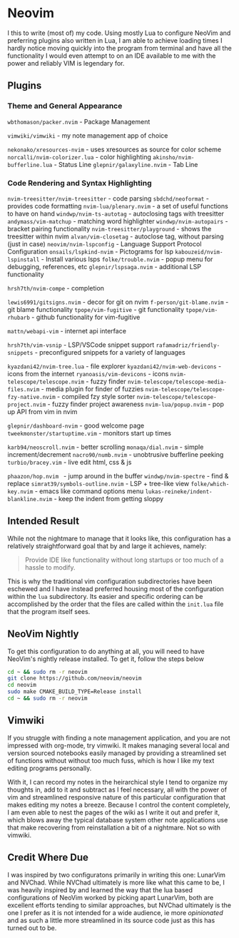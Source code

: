 # Neovim

I this to write (most of) my code. Using mostly Lua to configure NeoVim and preferring plugins also written in Lua, 
I am able to achieve loading times I hardly notice moving quickly into the program from terminal and have all the
functionality I would even attempt to on an IDE available to me with the power and reliably VIM is legendary for. 

## Plugins 
### Theme and General Appearance
`wbthomason/packer.nvim` - Package Management 

`vimwiki/vimwiki` - my note management app of choice

`nekonako/xresources-nvim` - uses xresources as source for color scheme
  `norcalli/nvim-colorizer.lua` - color highlighting 
  `akinsho/nvim-bufferline.lua` - Status Line
  `glepnir/galaxyline.nvim` - Tab Line 
### Code Rendering and Syntax Highlighting 
  `nvim-treesitter/nvim-treesitter` - code parsing 
  `sbdchd/neoformat` - provides code formatting 
  `nvim-lua/plenary.nvim` - a set of useful functions to have on hand
  `windwp/nvim-ts-autotag` - autoclosing tags with treesitter
  `andymass/vim-matchup` - matching word highlighter
  `windwp/nvim-autopairs` - bracket pairing functionality
  `nvim-treesitter/playground` - shows the treesitter within nvim 
  `alvan/vim-closetag` - autoclose tag, without parsing (just in case)
  `neovim/nvim-lspconfig` - Language Support Protocol Configuration
  `onsails/lspkind-nvim` - Pictograms for lsp 
  `kabouzeid/nvim-lspinstall` - Install various lsps
  `folke/trouble.nvim` - popup menu for debugging, references, etc 
  `glepnir/lspsaga.nvim` - additional LSP functionality 
  
  `hrsh7th/nvim-compe` - completion 

  `lewis6991/gitsigns.nvim`  - decor for git on nvim 
  `f-person/git-blame.nvim` - git blame functionality 
  `tpope/vim-fugitive` - git functionality 
  `tpope/vim-rhubarb` - github functionality for vim-fugitive 
 
 `mattn/webapi-vim` - internet api interface

  `hrsh7th/vim-vsnip` - LSP/VSCode snippet support
  `rafamadriz/friendly-snippets` - preconfigured snippets for a variety of languages 

  `kyazdani42/nvim-tree.lua` - file explorer 
  `kyazdani42/nvim-web-devicons` - icons from the internet 
  `ryanoasis/vim-devicons` - icons 
  `nvim-telescope/telescope.nvim` - fuzzy finder
  `nvim-telescope/telescope-media-files.nvim` - media plugin for finder of fuzzies
  `nvim-telescope/telescope-fzy-native.nvim` - compiled fzy style sorter
  `nvim-telescope/telescope-project.nvim` - fuzzy finder project awareness
  `nvim-lua/popup.nvim` - pop up API from vim in nvim 


  `glepnir/dashboard-nvim` - good welcome page 
  `tweekmonster/startuptime.vim` - monitors start up times

  `karb94/neoscroll.nvim` - better scrolling 
  `monaqa/dial.nvim` - simple increment/decrement 
  `nacro90/numb.nvim` - unobtrusive bufferline peeking 
  `turbio/bracey.vim` - live edit html, css & js

  `phaazon/hop.nvim ` - jump around in the buffer
  `windwp/nvim-spectre` - find & replace
  `simrat39/symbols-outline.nvim` - LSP + tree-like view 
  `folke/which-key.nvim` - emacs like command options menu 
  `lukas-reineke/indent-blankline.nvim` - keep the indent from getting sloppy


## Intended Result

While not the nightmare to manage that it looks like, this configuration has a relatively straightforward goal that by and large it achieves, namely:
> Provide IDE like functionality without long startups or too much of a hassle to modify.

This is why the traditional vim configuration subdirectories have been eschewed and I have instead preferred housing most of the configuration within the `lua` subdirectory. Its easier and specific ordering can be accomplished by the order that the files are called within the `init.lua` file that the program itself sees. 

## NeoVim Nightly
To get this configuration to do anything at all, you will need to have NeoVim's nightly release installed. To get it, follow the steps below 
```bash 
cd ~ && sudo rm -r neovim
git clone https://github.com/neovim/neovim
cd neovim
sudo make CMAKE_BUILD_TYPE=Release install
cd ~ && sudo rm -r neovim
```

## Vimwiki
If you struggle with finding a note management application, and you are not impressed with org-mode, try vimwiki. It makes managing several local and version sourced notebooks easily managed by providing a streamlined set of functions without without too much fuss, which is how I like my text editing programs personally. 

With it, I can record my notes in the heirarchical style I tend to organize my thoughts in, add to it and subtract as I feel necessary, all with the power of vim and streamlined responsive nature of this particular configuration that makes editing my notes a breeze. Because I control the content completely, I am even able to nest the pages of the wiki as I write it out and prefer it, which blows away the typical database system other note applications use that make recovering from reinstallation a bit of a nightmare. Not so with vimwiki. 

## Credit Where Due

I was inspired by two configuratons primarily in writing this one: LunarVim and NVChad. While NVChad ultimately is more like what this came to be, I was heavily inspired by and learned the way that the lua based configurations of NeoVim worked by picking apart LunarVim, both are excellent efforts tending to similar approaches, but NVChad ultimately is the one I prefer as it is not intended for a wide audience, ie more *opinionated* and as such a little more streamlined in its source code just as this has turned out to be. 
